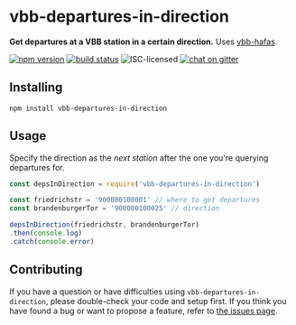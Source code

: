 # vbb-departures-in-direction

**Get departures at a VBB station in a certain direction.** Uses [vbb-hafas](https://github.com/derhuerst/vbb-hafas).

[![npm version](https://img.shields.io/npm/v/vbb-departures-in-direction.svg)](https://www.npmjs.com/package/vbb-departures-in-direction)
[![build status](https://img.shields.io/travis/derhuerst/vbb-departures-in-direction.svg)](https://travis-ci.org/derhuerst/vbb-departures-in-direction)
![ISC-licensed](https://img.shields.io/github/license/derhuerst/vbb-departures-in-direction.svg)
[![chat on gitter](https://badges.gitter.im/derhuerst.svg)](https://gitter.im/derhuerst)


## Installing

```shell
npm install vbb-departures-in-direction
```


## Usage

Specify the direction as the *next station* after the one you're querying departures for.

```js
const depsInDirection = require('vbb-departures-in-direction')

const friedrichstr = '900000100001' // where to get departures
const brandenburgerTor = '900000100025' // direction

depsInDirection(friedrichstr, brandenburgerTor)
.then(console.log)
.catch(console.error)
```


## Contributing

If you have a question or have difficulties using `vbb-departures-in-direction`, please double-check your code and setup first. If you think you have found a bug or want to propose a feature, refer to [the issues page](https://github.com/derhuerst/vbb-departures-in-direction/issues).
